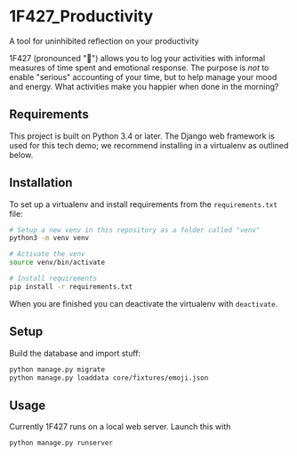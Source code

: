 # 1F427_Productivity
A tool for uninhibited reflection on your productivity 

1F427 (pronounced ":penguin:") allows you to log your activities with
informal measures of time spent and emotional response. The purpose is
*not* to enable "serious" accounting of your time, but to help manage
your mood and energy. What activities make you happier when done in
the morning?

## Requirements

This project is built on Python 3.4 or later.  The Django web
framework is used for this tech demo; we recommend installing in a
virtualenv as outlined below.


## Installation

To set up a virtualenv and install requirements from the `requirements.txt` file:

```bash
# Setup a new venv in this repository as a folder called "venv"
python3 -m venv venv

# Activate the venv
source venv/bin/activate

# Install requirements
pip install -r requirements.txt
```

When you are finished you can deactivate the virtualenv with `deactivate`.

## Setup

Build the database and import stuff:

``` bash
python manage.py migrate
python manage.py loaddata core/fixtures/emoji.json
```

## Usage

Currently 1F427 runs on a local web server. Launch this with

```bash
python manage.py runserver
```
